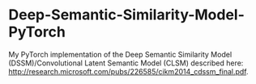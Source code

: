 # Deep-Semantic-Similarity-Model-PyTorch
My PyTorch implementation of the Deep Semantic Similarity Model (DSSM)/Convolutional Latent Semantic Model (CLSM) described here: http://research.microsoft.com/pubs/226585/cikm2014_cdssm_final.pdf.
